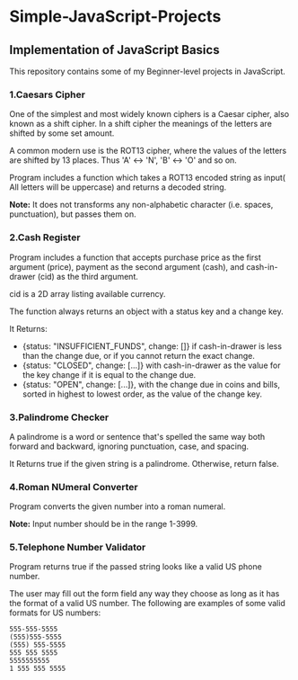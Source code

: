 # Simple-JavaScript-Projects
## Implementation of JavaScript Basics

This repository contains some of my Beginner-level projects in JavaScript.

### 1.Caesars Cipher
One of the simplest and most widely known ciphers is a Caesar cipher, also known as a shift cipher. In a shift cipher the meanings of the letters are shifted by some set amount.

A common modern use is the ROT13 cipher, where the values of the letters are shifted by 13 places. Thus 'A' ↔ 'N', 'B' ↔ 'O' and so on.

Program includes a function which takes a ROT13 encoded string as input(
All letters will be uppercase) and returns a decoded string.

<b>Note:</b> It does not transforms any non-alphabetic character (i.e. spaces, punctuation), but passes them on.

### 2.Cash Register
Program includes a function that accepts purchase price as the first argument (price), payment as the second argument (cash), and cash-in-drawer (cid) as the third argument.

cid is a 2D array listing available currency.

The function always returns an object with a status key and a change key.

It Returns: <ul>
  <li>{status: "INSUFFICIENT_FUNDS", change: []} if cash-in-drawer is less than the change due, or if you cannot return the exact change.</li>
  <li>{status: "CLOSED", change: [...]} with cash-in-drawer as the value for the key change if it is equal to the change due.</li>
  <li>{status: "OPEN", change: [...]}, with the change due in coins and bills, sorted in highest to lowest order, as the value of the change key.</li>
  </ul>
  
  ### 3.Palindrome Checker
A palindrome is a word or sentence that's spelled the same way both forward and backward, ignoring punctuation, case, and spacing.

It Returns true if the given string is a palindrome. Otherwise, return false.

### 4.Roman NUmeral Converter
Program converts the given number into a roman numeral.

<b>Note:</b> Input number should be in the range 1-3999.

### 5.Telephone Number Validator
Program returns true if the passed string looks like a valid US phone number.

The user may fill out the form field any way they choose as long as it has the format of a valid US number. The following are examples of some valid formats for US numbers:

    555-555-5555
    (555)555-5555
    (555) 555-5555
    555 555 5555
    5555555555
    1 555 555 5555
